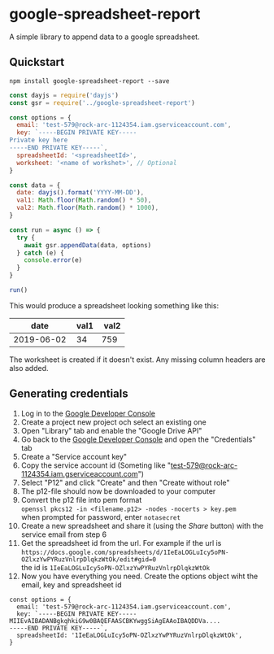 # google-spreadsheet-report
A simple library to append data to a google spreadsheet.

## Quickstart

```
npm install google-spreadsheet-report --save
```

```javascript
const dayjs = require('dayjs')
const gsr = require('../google-spreadsheet-report')

const options = {
  email: 'test-579@rock-arc-1124354.iam.gserviceaccount.com',
  key: `-----BEGIN PRIVATE KEY-----
Private key here
-----END PRIVATE KEY-----`,
  spreadsheetId: '<spreadsheetId>',
  worksheet: '<name of workshet>', // Optional
}

const data = {
  date: dayjs().format('YYYY-MM-DD'),
  val1: Math.floor(Math.random() * 50),
  val2: Math.floor(Math.random() * 1000),
}

const run = async () => {
  try {
    await gsr.appendData(data, options)
  } catch (e) {
    console.error(e)
  }
}

run()
```

This would produce a spreadsheet looking something like this:

date | val1 | val2
-----|------|-----
2019-06-02 | 34 | 759

The worksheet is created if it doesn't exist. Any missing column headers are also added.

## Generating credentials
1. Log in to the [Google Developer Console](https://console.developers.google.com/)
2. Create a project new project och select an existing one
3. Open "Library" tab and enable the "Google Drive API"
4. Go back to the [Google Developer Console](https://console.developers.google.com/) and open the "Credentials" tab
5. Create a "Service account key"
6. Copy the service account id (Someting like "test-579@rock-arc-1124354.iam.gserviceaccount.com")
7. Select "P12" and click "Create" and then "Create without role"
8. The p12-file should now be downloaded to your computer
9. Convert the p12 file into pem format\
  `openssl pkcs12 -in <filename.p12> -nodes -nocerts > key.pem`\
  when prompted for password, enter `notasecret`
10. Create a new spreadsheet and share it (using the *Share* button) with the service email from step 6
11. Get the spreadsheet id from the url. For example if the url is\
  `https://docs.google.com/spreadsheets/d/1IeEaLOGLuIcy5oPN-OZlxzYwPYRuzVnlrpDlqkzWtOk/edit#gid=0`\
  the id is `1IeEaLOGLuIcy5oPN-OZlxzYwPYRuzVnlrpDlqkzWtOk`
12. Now you have everything you need. Create the options object wiht the email, key and spreadsheet id 
```
const options = {
  email: 'test-579@rock-arc-1124354.iam.gserviceaccount.com',
  key: `-----BEGIN PRIVATE KEY-----
MIIEvAIBADANBgkqhkiG9w0BAQEFAASCBKYwggSiAgEAAoIBAQDDVa....
-----END PRIVATE KEY-----`,
  spreadsheetId: '1IeEaLOGLuIcy5oPN-OZlxzYwPYRuzVnlrpDlqkzWtOk',
}
```
